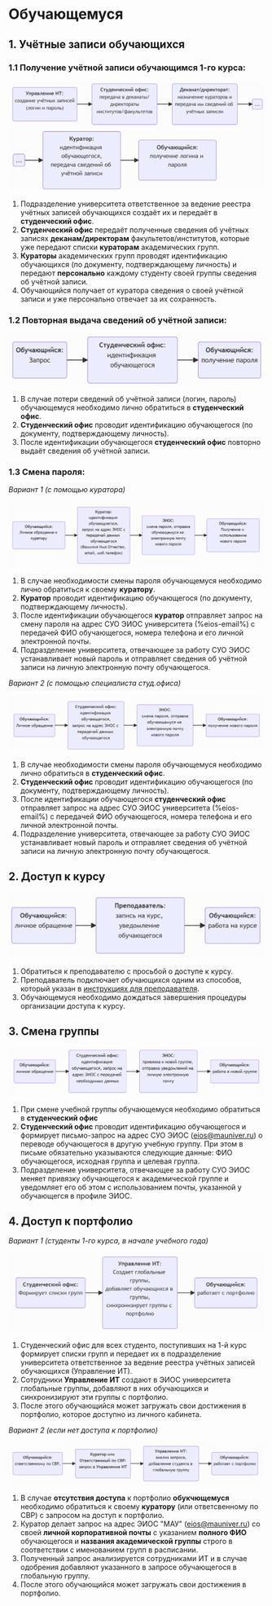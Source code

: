 # Обучающемуся

## 1. Учётные записи обучающихся

### 1.1 Получение учётной записи обучающимся 1-го курса:

[//]: # (![img.png]&#40;img.png&#41;)


![img.png](img.png)


[//]: # (```mermaid)

[//]: # (flowchart LR)

[//]: # (    dep_it&#40;"`**Управление ИТ**:)

[//]: # (      создание учётных записей)

[//]: # (      &#40;логин и пароль&#41;`"&#41;)

[//]: # (      )
[//]: # (    dep_stof&#40;"`**Студенческий офис**:)

[//]: # (    передача в деканаты/директораты)

[//]: # (    институтов/факультетов`"&#41;)

[//]: # ()
[//]: # (    dep_dean&#40;"`**Деканат/директорат**:)

[//]: # (    назначение кураторов и)

[//]: # (    передача им сведений об учётных записях`"&#41;)

[//]: # (    )
[//]: # (    dep_next&#40;"..."&#41;)

[//]: # (    )
[//]: # (    dep_it-->dep_stof)

[//]: # (    dep_stof-->dep_dean)

[//]: # (    dep_dean-->dep_next)

[//]: # (```)


[//]: # (```mermaid)

[//]: # (flowchart LR   )

[//]: # (    dep_next&#40;"..."&#41;)

[//]: # ()
[//]: # (    dep_curator&#40;"`**Куратор**:)

[//]: # (    идентификация обучающегося,)

[//]: # (    передача сведений об учётной записи`"&#41;)

[//]: # ()
[//]: # (    dep_student&#40;"`**Обучающийся**:)

[//]: # (    получение логина и пароля`"&#41;    )

[//]: # (    )
[//]: # ()
[//]: # (    dep_next-->dep_curator)

[//]: # (    dep_curator-->dep_student    )

[//]: # (```)


1. Подразделение университета ответственное за ведение реестра учётных записей обучающихся создаёт их и передаёт в **студенческий офис**.
2. **Студенческий офис** передаёт полученные сведения об учётных записях **деканам/директорам** факультетов/институтов, которые уже передают списки **кураторам** академических групп.
3. **Кураторы** академических групп проводят идентификацию обучающихся (по документу, подтверждающему личность) и передают **персонально** каждому студенту своей группы сведения об учётной записи.
4. Обучающийся получает от куратора сведения о своей учётной записи и уже персонально отвечает за их сохранность.



### 1.2 Повторная выдача сведений об учётной записи:

[//]: # (![img_1.png]&#40;img_1.png&#41;)

![img_1.png](img_1.png)

[//]: # (```mermaid)

[//]: # (flowchart LR)

[//]: # (    dep_student&#40;"`**Обучающийся**:)

[//]: # (    Запрос`"&#41; )

[//]: # ()
[//]: # (    dep_stof&#40;"`**Студенческий офис**:)

[//]: # (    идентификация обучающегося`"&#41;)

[//]: # (    )
[//]: # (    dep_student2&#40;"`**Обучающийся**:)

[//]: # (    получение пароля`"&#41;    )

[//]: # (         )
[//]: # (    dep_student-->dep_stof)

[//]: # (    dep_stof-->dep_student2)

[//]: # (```)

1. В случае потери сведений об учётной записи (логин, пароль) обучающемуся необходимо лично обратиться в **студенческий офис**.
2. **Студенческий офис** проводит идентификацию обучающегося (по документу, подтверждающему личность).
3. После идентификации обучающегося **студенческий офис** повторно выдаёт сведения об учётной записи.

### 1.3 Смена пароля:

*Вариант 1 (с помощью куратора)* 

[//]: # (![img_5.png]&#40;img_5.png&#41;)

![img_2.png](img_2.png)

[//]: # (```mermaid)

[//]: # (flowchart LR)

[//]: # (    dep_student&#40;"`**Обучающийся**:)

[//]: # (    Личное обращение к куратору`"&#41; )

[//]: # ()
[//]: # (    dep_curator&#40;"`**Куратор**:)

[//]: # (    идентификация обучающиегося,)

[//]: # (    запрос на адрес ЭИОС с)

[//]: # (    передачей данных обучающегося)

[//]: # (    &#40;Фамилия Имя Отчество, email, моб.телефон&#41;`"&#41;)

[//]: # (      )
[//]: # (    dep_it&#40;"`**ЭИОС**:)

[//]: # (      смена пароля, отправка)

[//]: # (      обучающемуся на электронную почту)

[//]: # (      нового пароля`"&#41;)

[//]: # (    )
[//]: # (    dep_student2&#40;"`**Обучающийся**:)

[//]: # (    Получение и использование)

[//]: # (    нового пароля`"&#41;     )

[//]: # (    )
[//]: # (    dep_student-->dep_curator)

[//]: # (    dep_curator-->dep_it)

[//]: # (    dep_it-->dep_student2)

[//]: # (```)
1. В случае необходимости смены пароля обучающемуся необходимо лично обратиться к своему **куратору**.
2. **Куратор** проводит идентификацию обучающегося (по документу, подтверждающему личность).
3. После идентификации обучающегося **куратор** отправляет запрос на смену пароля на адрес <tooltip term="lms">СУО</tooltip> ЭИОС университета (%eios-email%) с передачей ФИО обучающегося, номера телефона и его личной электронной почты.
4. Подразделение университета, отвечающее за работу <tooltip term="lms">СУО</tooltip> ЭИОС устанавливает новый пароль и отправляет сведения об учётной записи на личную электронную почту обучающегося.

*Вариант 2 (с помощью специалиста студ.офиса)*

[//]: # (![img_4.png]&#40;img_4.png&#41;)

![img_3.png](img_3.png)

[//]: # (```mermaid)

[//]: # (flowchart LR)

[//]: # (    dep_student&#40;"`**Обучающийся**:)

[//]: # (    Личное обращение`"&#41; )

[//]: # ()
[//]: # (    dep_stof&#40;"`**Студенческий офис**:)

[//]: # (    идентификация обучающегося,)

[//]: # (    запрос на адрес ЭИОС с передачей данных обучающегося`"&#41;)

[//]: # (    )
[//]: # (    dep_it&#40;"`**ЭИОС**:)

[//]: # (      смена пароля, отправка)

[//]: # (      обучающемуся на электронную почту)

[//]: # (      нового пароля`"&#41;    )

[//]: # (    )
[//]: # (    dep_student2&#40;"`**Обучающийся**:)

[//]: # (    получение нового пароля`"&#41;    )

[//]: # (    )
[//]: # (    dep_student-->dep_stof)

[//]: # (    dep_stof-->dep_it)

[//]: # (    dep_it-->dep_student2)

[//]: # (```)

1. В случае необходимости смены пароля обучающемуся необходимо лично обратиться в **студенческий офис**.
2. **Студенческий офис** проводит идентификацию обучающегося (по документу, подтверждающему личность).
3. После идентификации обучающегося **студенческий офис** отправляет запрос на адрес <tooltip term="lms">СУО</tooltip> ЭИОС университета (%eios-email%) с передачей ФИО обучающегося, номера телефона и его личной электронной почты.
4. Подразделение университета, отвечающее за работу <tooltip term="lms">СУО</tooltip> ЭИОС устанавливает новый пароль и отправляет сведения об учётной записи на личную электронную почту обучающегося.

## 2. Доступ к курсу

[//]: # (![img_7.png]&#40;img_7.png&#41;)

![img_4.png](img_4.png)

[//]: # (```mermaid)

[//]: # (flowchart LR)

[//]: # (    dep_student&#40;"`**Обучающийся**:)

[//]: # (    личное обращение`"&#41; )

[//]: # ()
[//]: # (    dep_teacher&#40;"`**Преподаватель**:)

[//]: # (    запись на курс, уведомление обучающегося`"&#41; )

[//]: # (        )
[//]: # (    dep_student2&#40;"`**Обучающийся**:)

[//]: # (    работа на курсе`"&#41;    )

[//]: # (    )
[//]: # (    dep_student-->dep_teacher)

[//]: # (    dep_teacher-->dep_student2)

[//]: # (```)

1. Обратиться к преподавателю с просьбой о доступе к курсу.
2. Преподаватель подключает обучающихся одним из способов, который указан в [инструкциях для преподавателя](teacher.md).
3. Обучающемуся необходимо дождаться завершения процедуры организации доступа к курсу.

## 3. Смена группы

[//]: # (![img_6.png]&#40;img_6.png&#41;)

![img_5.png](img_5.png)

[//]: # (```mermaid)

[//]: # (flowchart LR)

[//]: # (    dep_student&#40;"`**Обучающийся**:)

[//]: # (    личное обращение`"&#41; )

[//]: # ()
[//]: # (    dep_stof&#40;"`**Студенческий офис**:)

[//]: # (    идентификация обучающегося, запрос на адрес ЭИОС с передачей необходимых данных`"&#41;)

[//]: # (    )
[//]: # (    dep_it&#40;"`**ЭИОС**:)

[//]: # (    привязка к новой группе, отправка уведомлений на личную электронную почту`"&#41;)

[//]: # (    )
[//]: # (    dep_student2&#40;"`**Обучающийся**:)

[//]: # (    работа в новой группе`"&#41;    )

[//]: # (         )
[//]: # (    dep_student-->dep_stof)

[//]: # (    dep_stof-->dep_it)

[//]: # (    dep_it-->dep_student2)

[//]: # (```)

1. При смене учебной группы обучающемуся необходимо обратиться в **студенческий офис**
2. **Студенческий офис** проводит идентификацию обучающегося и формирует письмо-запрос на адрес <tooltip term="lms">СУО</tooltip> ЭИОС ([eios@mauniver.ru](mailto:eios@mauniver.ru)) о переводе обучающегося в другую учебную группу. При этом в письме обязательно указываются следующие данные: ФИО обучающегося, исходная группа и целевая группа.
3. Подразделение университета, отвечающее за работу <tooltip term="lms">СУО</tooltip> ЭИОС меняет привязку обучающегося к академической группе и уведомляет его об этом с использованием почты, указанной у обучающегся в профиле ЭИОС.

## 4. Доступ к портфолио

*Вариант 1 (студенты 1-го курса, в начале учебного года)*

![img_6.png](img_6.png)

[//]: # (```mermaid)

[//]: # (flowchart LR)

[//]: # (    dep_stof&#40;"`**Студенческий офис**:)

[//]: # (    Формирует списки групп`"&#41;)

[//]: # ()
[//]: # (    dep_it&#40;"`**Управление ИТ**:)

[//]: # (      Создает глобальные группы,)

[//]: # (      добавляет обучающихся в группы,)

[//]: # (      синхронизирует группы с портфолио)

[//]: # (      `"&#41;)

[//]: # (      )
[//]: # (    dep_student&#40;"`**Обучающийся**:)

[//]: # (    работает с портфолио`"&#41;)

[//]: # (    )
[//]: # (    dep_stof-->dep_it)

[//]: # (    dep_it-->dep_student)

[//]: # (```)

1. Студенческий офис для всех студенто, поступивших на 1-й курс формирует списки групп и передает их в подразделение университета ответственное за ведение реестра учётных записей обучающихся (Управление ИТ). 
2. Сотрудники **Управление ИТ** создают в ЭИОС университета глобальные группы, добавляют в них обучающихся и синхронизируют эти группы с портфолио.
3. После этого обучающийся может загружать свои достижения в портфолио, которое доступно из личного кабинета.

*Вариант 2 (если нет доступа к портфолио)*

![img_7.png](img_7.png)

[//]: # (```mermaid)

[//]: # (flowchart LR)

[//]: # (    student1&#40;"`**Обучающийся**:)

[//]: # (    ответственному по СВР,`"&#41;)

[//]: # (    )
[//]: # (    curator&#40;"`**Куратор** или **Ответственный по СВР**:)

[//]: # (    запрос в **Управление ИТ**`"&#41;)

[//]: # (    )
[//]: # (    dep_it&#40;"`**Управление ИТ**:)

[//]: # (      анализ запроса,)

[//]: # (      добавление студента в глобальную группу`"&#41;)

[//]: # (      )
[//]: # (    student2&#40;"`**Обучающийся**: )

[//]: # (        работает с портфолио`"&#41;)

[//]: # (    )
[//]: # (    student1-->curator)

[//]: # (    curator-->dep_it)

[//]: # (    dep_it-->student2)

[//]: # (```)

1. В случае **отсутствия доступа** к портфолио **обукчющемуся** необходимо обратиться к своему **куратору** (или ответсвенному по СВР) с запросом на доступ к портфолио.
2. Куратор делает запрос на адрес ЭИОС "МАУ" ([eios@mauniver.ru](mailto:eios@mauniver.ru)) со своей **личной корпоративной почты** с указанием **полного ФИО** обучающегося и **названия академической группы** строго в соответствии с именованием групп в расписании.
3. Полученный запрос анализируется сотрудниками ИТ и в случае одобрения добавляют указанного в запросе обучающегося в глобальную группу.
4. После этого обучающийся может загружать свои достижения в портфолио.
